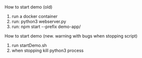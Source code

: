 How to start demo (old)
1. run a docker container
2. run: python3 webserver.py
3. run: npm start --prefix demo-app/ 

How to start demo (new. warning with bugs when stopping script) 
1. run startDemo.sh
2. when stopping kill python3 process 
